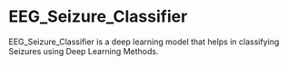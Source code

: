 # EEG_Seizure_Classifier
EEG_Seizure_Classifier is a deep learning model that helps in classifying Seizures using Deep Learning Methods.
